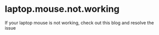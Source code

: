 # laptop.mouse.not.working
If your laptop mouse is not working, check out this blog and resolve the issue
